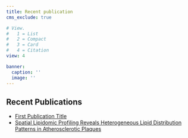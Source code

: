 ```yaml
---
title: Recent publication
cms_exclude: true

# View.
#   1 = List
#   2 = Compact
#   3 = Card
#   4 = Citation
view: 4

banner:
  caption: ''
  image: ''
---
```


## Recent Publications

- [First Publication Title](publication/first-publication/)
- [Spatial Lipidomic Profiling Reveals Heterogeneous Lipid Distribution Patterns in Atherosclerotic Plaques](publication/second-publication/)

